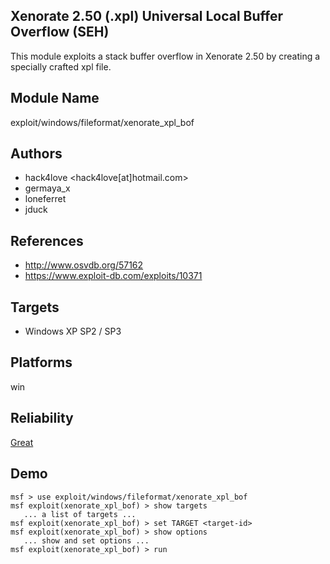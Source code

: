 ## Xenorate 2.50 (.xpl) Universal Local Buffer Overflow (SEH)

This module exploits a stack buffer overflow in Xenorate 
2.50 by creating a specially crafted xpl file.


## Module Name
exploit/windows/fileformat/xenorate_xpl_bof

## Authors
* hack4love <hack4love[at]hotmail.com>
* germaya_x
* loneferret
* jduck


## References
* http://www.osvdb.org/57162
* https://www.exploit-db.com/exploits/10371



## Targets
* Windows XP SP2 / SP3


## Platforms
win

## Reliability
[Great](https://github.com/rapid7/metasploit-framework/wiki/Exploit-Ranking)

## Demo

```
msf > use exploit/windows/fileformat/xenorate_xpl_bof
msf exploit(xenorate_xpl_bof) > show targets
   ... a list of targets ...
msf exploit(xenorate_xpl_bof) > set TARGET <target-id>
msf exploit(xenorate_xpl_bof) > show options
   ... show and set options ...
msf exploit(xenorate_xpl_bof) > run
```
    
    